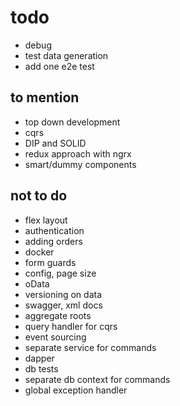 # todo

- debug
- test data generation
- add one e2e test

## to mention

- top down development
- cqrs
- DIP and SOLID
- redux approach with ngrx
- smart/dummy components

## not to do

- flex layout
- authentication
- adding orders
- docker
- form guards
- config, page size
- oData
- versioning on data
- swagger, xml docs
- aggregate roots
- query handler for cqrs
- event sourcing
- separate service for commands
- dapper
- db tests
- separate db context for commands
- global exception handler